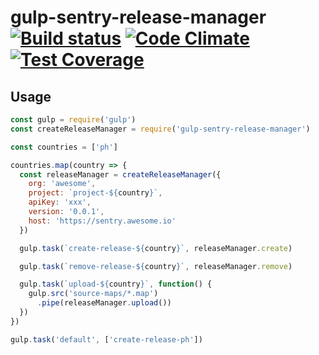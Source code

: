 # gulp-sentry-release-manager [![Build status](https://travis-ci.org/vinhlh/gulp-sentry-release-manager.svg?branch=master)](https://travis-ci.org/vinhlh/gulp-sentry-release-manager) [![Code Climate](https://codeclimate.com/github/vinhlh/gulp-sentry-release-manager/badges/gpa.svg)](https://codeclimate.com/github/vinhlh/gulp-sentry-release-manager) [![Test Coverage](https://codeclimate.com/github/vinhlh/gulp-sentry-release-manager/badges/coverage.svg)](https://codeclimate.com/github/vinhlh/gulp-sentry-release-manager/coverage)

## Usage

```js
const gulp = require('gulp')
const createReleaseManager = require('gulp-sentry-release-manager')

const countries = ['ph']

countries.map(country => {
  const releaseManager = createReleaseManager({
    org: 'awesome',
    project: `project-${country}`,
    apiKey: 'xxx',
    version: '0.0.1',
    host: 'https://sentry.awesome.io'
  })

  gulp.task(`create-release-${country}`, releaseManager.create)

  gulp.task(`remove-release-${country}`, releaseManager.remove)

  gulp.task(`upload-${country}`, function() {
    gulp.src('source-maps/*.map')
      .pipe(releaseManager.upload())
  })
})

gulp.task('default', ['create-release-ph'])
```
